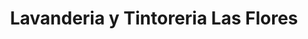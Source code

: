 ---
title: "Lavanderia y Tintoreria Las Flores"
url: /cusco/lavanderia-y-tintoreria-las-flores-2/
shop: lavandería
---